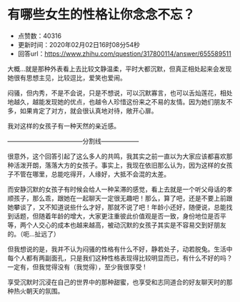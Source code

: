 # 有哪些女生的性格让你念念不忘？
- 点赞数：40316
- 更新时间：2020年02月02日16时08分54秒
- 回答url：https://www.zhihu.com/question/317800114/answer/655589511
<body>
 <p data-pid="DhZtqRiL">大概...就是那种外表看上去比较文静温柔，平时大都沉默，但真正相处起来会发现她很有思想主见，比较逗比，爱笑也爱闹。</p>
 <p data-pid="9ai3JXqV">闷骚，但内秀，不是不会说，只是不想说，可以沉默寡言，也可以舌灿莲花，相处地越久，越能发现她的优点，也越令人珍惜这份来之不易的友情。因为她们朋友不多，如果肯定了对方，就会很认真地对待，敞开心扉。</p>
 <p data-pid="MmAez2V8">我对这样的女孩子有一种天然的亲近感。</p>
 <p data-pid="kCuesqRu">————————————分割线——————</p>
 <p data-pid="epO-P-gp">很意外，这个回答引起了这么多人的共鸣，我其实之前一直以为大家应该都喜欢那种活泼开朗，落落大方的女孩子。事实上，我现在依旧那么认为，因为这样的女孩子不管在哪里，总能吃得开，人缘好，大抵不会混的太差。</p>
 <p data-pid="LJgLufYf">而安静沉默的女孩子有时候会给人一种呆滞的感觉，看上去就是一个听父母话的孝顺孩子，那么乖，跟她在一起聊天一定很无趣吧！那么，算了吧，还是不要上前跟她攀谈了，又不知道说些什么才好，那就不说了吧！年龄小还好，随便说，总能找到话题，但随着年龄的增大，大家更注重彼此价值观是否一致，身份地位是否平等，两个人交心的成本也越来越高，被动沉默的女孩子其实是不容易交到好朋友的。（呃…扯远了）</p>
 <p data-pid="ubvbSWt2">但我想说的是，我并不认为闷骚的性格有什么不好，静若处子，动若脱兔。生活中每个人都有两副面孔，只是我们这种性格表现得比较明显而已，有什么不好的吗？一定有，但我觉得没有（我觉得），至少我很享受 !</p>
 <p data-pid="_uS-Htay">享受沉默时沉浸在自己的世界中的那种甜蜜，也享受和志同道合的好友聊天时的那种热火朝天的氛围。</p>
</body>